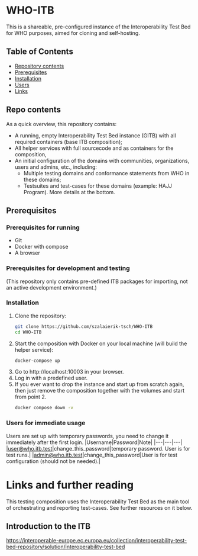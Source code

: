 # WHO-ITB
This is a shareable, pre-configured instance of the Interoperability Test Bed for WHO purposes, aimed for cloning and self-hosting.

## Table of Contents
- [Repository contents](#repo-contents)
- [Prerequisites](#prerequisites)
- [Installation](#installation)
- [Users](#users-for-immediate-usage)
- [Links](#links)

## Repo contents
As a quick overview, this repository contains:
+ A running, empty Interoperability Test Bed instance (GITB) with all required containers (base ITB composition);
+ All helper services with full sourcecode and as containers for the composition,
+ An initial configuration of the domains with communities, organizations, users and admins, etc., including:
    + Multiple testing domains and conformance statements from WHO in these domains;
    + Testsuites and test-cases for these domains (example: HAJJ Program).
More details at the bottom.

## Prerequisites
### Prerequisites for running
- Git
- Docker with compose
- A browser
### Prerequisites for development and testing
(This repository only contains pre-defined ITB packages for importing, not an active development environment.)

### Installation
1. Clone the repository:
   ```bash
   git clone https://github.com/szalaierik-tsch/WHO-ITB
   cd WHO-ITB
2. Start the composition with Docker on your local machine (will build the helper service):
    ```bash 
    docker-compose up
3. Go to http://localhost:10003 in your browser.
4. Log in with a predefined user.
5. If you ever want to drop the instance and start up from scratch again, then just remove the composition together with the volumes and start from point 2.
    ```bash
    docker compose down -v

### Users for immediate usage
Users are set up with temporary passwords, you need to change it immediately after the first login.
|Username|Password|Note|
|---|---|---|
|user@who.itb.test|change_this_password|temporary password. User is for test runs.|
|admin@who.itb.test|change_this_password|User is for test configuration (should not be needed).|

# Links and further reading
This testing composition uses the Interoperability Test Bed as the main tool of orchestrating and reporting test-cases. See further resources on it below.
## Introduction to the ITB
https://interoperable-europe.ec.europa.eu/collection/interoperability-test-bed-repository/solution/interoperability-test-bed
